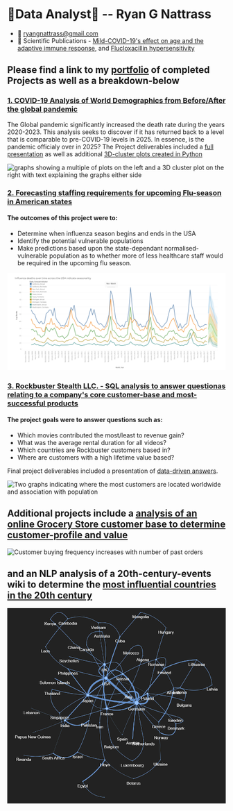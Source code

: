 # 🔭**Data Analyst**🔭 -- Ryan G Nattrass
- 📩 ryangnattrass@gmail.com
- 🔬 Scientific Publications - [Mild-COVID-19's effect on age and the adaptive immune response](https://github.com/CarbonSnitch/CarbonSnitch/blob/main/IMM-166-327_Age_Th1_COVID-19.pdf), and [Flucloxacillin hypersensitivity](https://github.com/CarbonSnitch/CarbonSnitch/blob/main/Toxicol.%20Sci.-2015-Nattrass-146-56.pdf)

## Please find a link to my [portfolio](https://github.com/CarbonSnitch/CarbonSnitch/blob/main/Data_Analyst_Portfolio_RGN_PDF.pdf) of completed Projects as well as a breakdown-below

### [1. COVID-19 Analysis of World Demographics from Before/After the global pandemic](https://github.com/CarbonSnitch/RGN_UN_COVID_19_2025/blob/main/UN_DATASET/Sent%20to%20Client/UN_COVID-19%20STORYBOARD_RGN_2025.pdf)

The Global pandemic significantly increased the death rate during the years 2020-2023. This analysis seeks to discover if it has returned back to a level that is comparable to pre-COVID-19 levels in 2025. In essence, is the pandemic officialy over in 2025? The Project deliverables included a [full presentation](https://github.com/CarbonSnitch/RGN_UN_COVID_19_2025/blob/main/UN_DATASET/Sent%20to%20Client/UN_COVID-19%20STORYBOARD_RGN_2025.pdf) as well as additional [3D-cluster plots created in Python](https://github.com/CarbonSnitch/RGN_UN_COVID_19_2025/blob/main/UN_DATASET/Sent%20to%20Client/Data_Analyst_Portfolio_COVID.pdf)

![graphs showing a multiple of plots on the left and a 3D cluster plot on the right with text explaining the graphs either side](https://github.com/CarbonSnitch/RGN_UN_COVID_19_2025/blob/main/UN_DATASET/04%20Visualizations/3D%20cluster.png)

### [2. Forecasting staffing requirements for upcoming Flu-season in American states](https://github.com/CarbonSnitch/Influenza_Staffing_Requirements_RGN/blob/main/Sent%20to%20Client/Data_Analyst_Portfolio_Influenza.pdf)

#### The outcomes of this project were to:
 - Determine when influenza season begins and ends in the USA
 - Identify the potential vulnerable populations
 - Make predictions based upon the state-dependant normalised-vulnerable population as to whether more of less healthcare staff would be required in the upcoming flu season.

![Image of a Tableau line graph of flu seasonality](https://github.com/CarbonSnitch/Influenza_Staffing_Requirements_RGN/blob/main/Visualizations/Seasonality%20Image.png)

### [3. Rockbuster Stealth LLC. - SQL analysis to answer questionas relating to a company's core customer-base and most-successful products](https://github.com/CarbonSnitch/Portfolio_Rockbuster_SQL/blob/main/README.md)

#### The project goals were to answer questions such as:
- Which movies contributed the most/least to revenue gain?
- What was the average rental duration for all videos?
- Which countries are Rockbuster customers based in?
- Where are customers with a high lifetime value based?

Final project deliverables included a presentation of [data-driven answers](https://github.com/CarbonSnitch/Portfolio_Rockbuster_SQL/blob/main/Rockbuster_sent_to_client/Rockbuster_Presentation_RGN.pdf).

![Two graphs indicating where the most customers are located worldwide and association with population](https://github.com/CarbonSnitch/Portfolio_Rockbuster_SQL/blob/main/Visualizations/Cust%20Location%20and%20pop.png)


## Additional projects include a [analysis of an online Grocery Store customer base to determine customer-profile and value](https://github.com/CarbonSnitch/Portfolio_Instacart_Python/blob/main/05%20Sent%20to%20Client/Data_Analyst_Portfolio_Instacart.pdf)

![Customer buying frequency increases with number of past orders](https://github.com/CarbonSnitch/Portfolio_Instacart_Python/blob/main/04%20Analysis/Visualizations/Loyalty_Analysis_Portf.png)

## and an NLP analysis of a 20th-century-events wiki to determine the [most influential countries in the 20th century](https://github.com/CarbonSnitch/20th_century)

![Network Analysis of the most influential countries in the 20th century](https://github.com/CarbonSnitch/20th_century/blob/main/Visualizations/Network_2D_countries.png)
<!--
**CarbonSnitch/CarbonSnitch** is a ✨ _special_ ✨ repository because its `README.md` (this file) appears on your GitHub profile.

Here are some ideas to get you started:

- 🔭 
- 🌱 I’m currently learning ...
- 👯 I’m looking to collaborate on ...
- 🤔 I’m looking for help with ...
- 💬 Ask me about ...
- 📫 How to reach me: ...
- 😄 Pronouns: ...
- ⚡ Fun fact: ...
-->
